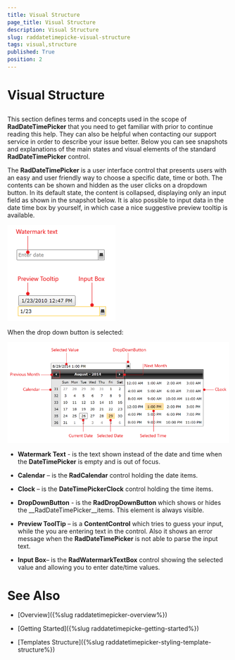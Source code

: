 ```yaml
---
title: Visual Structure
page_title: Visual Structure
description: Visual Structure
slug: raddatetimepicke-visual-structure
tags: visual,structure
published: True
position: 2
---
```


# Visual Structure



## 

This section defines terms and concepts used in the scope of __RadDateTimePicker__ that you need to get familiar with prior to continue reading this help. They can also be helpful when contacting our support service in order to describe your issue better. Below you can see snapshots and explanations of the main states and visual elements of the standard __RadDateTimePicker__ control.
        

The __RadDateTimePicker__ is a user interface control that presents users with an easy and user friendly way to choose a specific date, time or both. The contents can be shown and hidden as the user clicks on a dropdown button. In its default state, the content is collapsed, displaying only an input field as shown in the snapshot below. It is also possible to input data in the date time box by yourself, in which case a nice suggestive preview tooltip is available.
        

![Rad Date Time Picker Visual Structure 03](images/RadDateTimePicker_Visual_Structure_03.png)

When the drop down button is selected:

![Rad Date Time Picker Visual Structure 04](images/RadDateTimePicker_Visual_Structure_04.png)

* __Watermark Text__ - is the text shown instead of the date and time when the __DateTimePicker__ is empty and is out of focus.
          

* __Calendar__ – is the __RadCalendar__ control holding the date items.
          

* __Clock__ – is the __DateTimePickerClock__ control holding the time items.
          

* __DropDownButton__ - is the __RadDropDownButton__ which shows or hides the __RadDateTimePicker__items. This element is always visible.
          

* __Preview ToolTip__ – is a __ContentControl__ which tries to guess your input, while the you are entering text in the control. Also it shows an error message when the __RadDateTimePicker__ is not able to parse the input text.
          

* __Input Box__– is the __RadWatermarkTextBox__ control showing the selected value and allowing you to enter date/time values.
          

# See Also

 * [Overview]({%slug raddatetimepicker-overview%})

 * [Getting Started]({%slug raddatetimepicke-getting-started%})

 * [Templates Structure]({%slug raddatetimepicker-styling-template-structure%})
